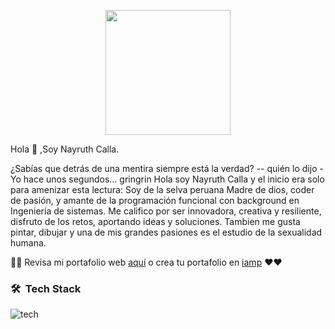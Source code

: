 <p align="center">
  <a href="#" target="_blank">
    <img width="200em"  src="https://user-images.githubusercontent.com/47750079/155062564-e3aa3649-f8c5-47ab-a344-33cea491d795.png">
  </a>
</p

<h2> Hola 👋 ,Soy Nayruth Calla.</h2>

¿Sabías que detrás de una mentira siempre está la verdad? -- quién lo dijo -Yo hace unos segundos… gringrin Hola soy Nayruth Calla y el inicio era solo para amenizar esta lectura: Soy de la selva peruana Madre de dios, coder de pasión, y amante de la programación funcional con background en Ingeniería de sistemas. Me califico por ser innovadora, creativa y resiliente, disfruto de los retos, aportando ideas y soluciones. Tambien me gusta pintar, dibujar y una de mis grandes pasiones es el estudio de la sexualidad humana.

👀👀 Revisa mi portafolio web [aquí](https://iamp.netlify.app/ia/nayruthCalla) o crea tu portafolio en [iamp](https://iamp.netlify.app/) ❤️❤️

<h3> 🛠 &nbsp;Tech Stack</h3>

![tech](https://user-images.githubusercontent.com/47750079/155068403-ab3c622c-633c-4005-bc46-5135ec89aa8f.png)

<br/>
